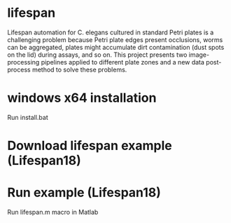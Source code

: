 # lifespan
Lifespan automation for C. elegans cultured in standard Petri plates is a challenging problem because Petri plate edges present occlusions, worms can be aggregated, plates might accumulate dirt contamination (dust spots on the lid) during assays, and so on. This project presents two image-processing pipelines applied to different plate zones and a new data post-process method to solve these problems. 
# windows x64 installation
Run install.bat
# Download lifespan example (Lifespan18)

# Run example (Lifespan18)
Run lifespan.m macro in Matlab
